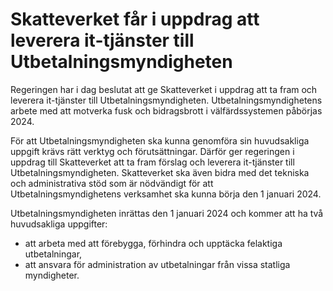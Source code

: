 # Skatteverket får i uppdrag att leverera it-tjänster till Utbetalningsmyndigheten

Regeringen har i dag beslutat att ge Skatteverket i uppdrag att ta fram och leverera it-tjänster till Utbetalningsmyndigheten. Utbetalningsmyndighetens arbete med att motverka fusk och bidragsbrott i välfärdssystemen påbörjas 2024.

För att Utbetalningsmyndigheten ska kunna genomföra sin huvudsakliga uppgift krävs rätt verktyg och förutsättningar. Därför ger regeringen i uppdrag till Skatteverket att ta fram förslag och leverera it-tjänster till Utbetalningsmyndigheten. Skatteverket ska även bidra med det tekniska och administrativa stöd som är nödvändigt för att Utbetalningsmyndighetens verksamhet ska kunna börja den 1 januari 2024.

Utbetalningsmyndigheten inrättas den 1 januari 2024 och kommer att ha två huvudsakliga uppgifter:

* att arbeta med att förebygga, förhindra och upptäcka felaktiga utbetalningar,
* att ansvara för administration av utbetalningar från vissa statliga myndigheter.
